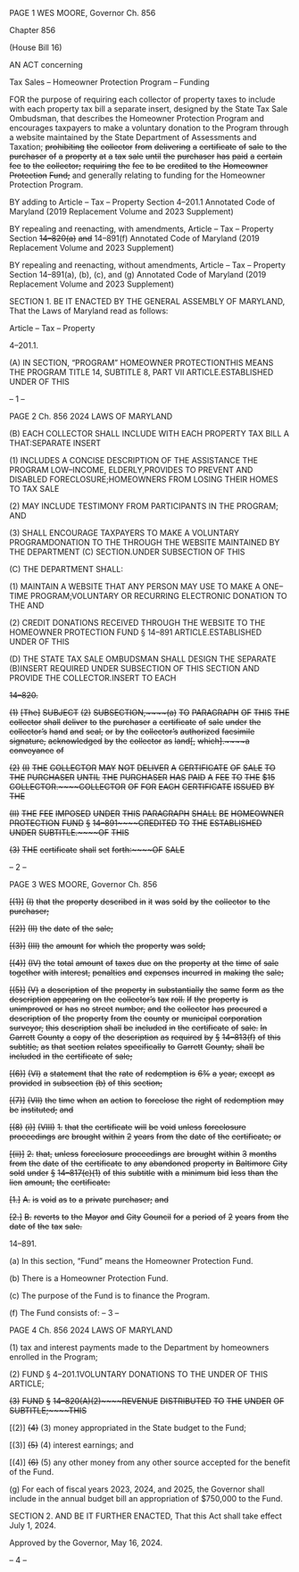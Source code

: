 PAGE 1
WES MOORE, Governor Ch. 856

Chapter 856

(House Bill 16)

AN ACT concerning

Tax Sales – Homeowner Protection Program – Funding

FOR the purpose of requiring each collector of property taxes to include with each property
tax bill a separate insert, designed by the State Tax Sale Ombudsman, that describes
the Homeowner Protection Program and encourages taxpayers to make a voluntary
donation to the Program through a website maintained by the State Department of
Assessments and Taxation; ~~prohibiting~~ ~~the~~ ~~collector~~ ~~from~~ ~~delivering~~ ~~a~~ ~~certificate~~ ~~of~~
~~sale~~ ~~to~~ ~~the~~ ~~purchaser~~ ~~of~~ ~~a~~ ~~property~~ ~~at~~ ~~a~~ ~~tax~~ ~~sale~~ ~~until~~ ~~the~~ ~~purchaser~~ ~~has~~ ~~paid~~ ~~a~~ ~~certain~~
~~fee~~ ~~to~~ ~~the~~ ~~collector;~~ ~~requiring~~ ~~the~~ ~~fee~~ ~~to~~ ~~be~~ ~~credited~~ ~~to~~ ~~the~~ ~~Homeowner~~ ~~Protection~~
~~Fund;~~ and generally relating to funding for the Homeowner Protection Program.

BY adding to
Article – Tax – Property
Section 4–201.1
Annotated Code of Maryland
(2019 Replacement Volume and 2023 Supplement)

BY repealing and reenacting, with amendments,
Article – Tax – Property
Section ~~14–820(a)~~ ~~and~~ 14–891(f)
Annotated Code of Maryland
(2019 Replacement Volume and 2023 Supplement)

BY repealing and reenacting, without amendments,
Article – Tax – Property
Section 14–891(a), (b), (c), and (g)
Annotated Code of Maryland
(2019 Replacement Volume and 2023 Supplement)

SECTION 1. BE IT ENACTED BY THE GENERAL ASSEMBLY OF MARYLAND,
That the Laws of Maryland read as follows:

Article – Tax – Property

4–201.1.

(A) IN SECTION, “PROGRAM” HOMEOWNER PROTECTIONTHIS MEANS THE
PROGRAM TITLE 14, SUBTITLE 8, PART VII ARTICLE.ESTABLISHED UNDER OF THIS

– 1 –

PAGE 2
Ch. 856 2024 LAWS OF MARYLAND

(B) EACH COLLECTOR SHALL INCLUDE WITH EACH PROPERTY TAX BILL A
THAT:SEPARATE INSERT

(1) INCLUDES A CONCISE DESCRIPTION OF THE ASSISTANCE THE
PROGRAM LOW–INCOME, ELDERLY,PROVIDES TO PREVENT AND DISABLED
FORECLOSURE;HOMEOWNERS FROM LOSING THEIR HOMES TO TAX SALE

(2) MAY INCLUDE TESTIMONY FROM PARTICIPANTS IN THE
PROGRAM; AND

(3) SHALL ENCOURAGE TAXPAYERS TO MAKE A VOLUNTARY
PROGRAMDONATION TO THE THROUGH THE WEBSITE MAINTAINED BY THE
DEPARTMENT (C) SECTION.UNDER SUBSECTION OF THIS

(C) THE DEPARTMENT SHALL:

(1) MAINTAIN A WEBSITE THAT ANY PERSON MAY USE TO MAKE A
ONE–TIME PROGRAM;VOLUNTARY OR RECURRING ELECTRONIC DONATION TO THE
AND

(2) CREDIT DONATIONS RECEIVED THROUGH THE WEBSITE TO THE
HOMEOWNER PROTECTION FUND § 14–891 ARTICLE.ESTABLISHED UNDER OF THIS

(D) THE STATE TAX SALE OMBUDSMAN SHALL DESIGN THE SEPARATE
(B)INSERT REQUIRED UNDER SUBSECTION OF THIS SECTION AND PROVIDE THE
COLLECTOR.INSERT TO EACH

~~14–820.~~

~~(1)~~ ~~[The]~~ ~~SUBJECT~~ ~~(2)~~ ~~SUBSECTION,~~~~(a)~~ ~~TO~~ ~~PARAGRAPH~~ ~~OF~~ ~~THIS~~ ~~THE~~
~~collector~~ ~~shall~~ ~~deliver~~ ~~to~~ ~~the~~ ~~purchaser~~ ~~a~~ ~~certificate~~ ~~of~~ ~~sale~~ ~~under~~ ~~the~~ ~~collector’s~~ ~~hand~~ ~~and~~
~~seal,~~ ~~or~~ ~~by~~ ~~the~~ ~~collector’s~~ ~~authorized~~ ~~facsimile~~ ~~signature,~~ ~~acknowledged~~ ~~by~~ ~~the~~ ~~collector~~ ~~as~~
~~land[,~~ ~~which].~~~~a~~ ~~conveyance~~ ~~of~~

~~(2)~~ ~~(I)~~ ~~THE~~ ~~COLLECTOR~~ ~~MAY~~ ~~NOT~~ ~~DELIVER~~ ~~A~~ ~~CERTIFICATE~~ ~~OF~~
~~SALE~~ ~~TO~~ ~~THE~~ ~~PURCHASER~~ ~~UNTIL~~ ~~THE~~ ~~PURCHASER~~ ~~HAS~~ ~~PAID~~ ~~A~~ ~~FEE~~ ~~TO~~ ~~THE~~
~~$15~~ ~~COLLECTOR.~~~~COLLECTOR~~ ~~OF~~ ~~FOR~~ ~~EACH~~ ~~CERTIFICATE~~ ~~ISSUED~~ ~~BY~~ ~~THE~~

~~(II)~~ ~~THE~~ ~~FEE~~ ~~IMPOSED~~ ~~UNDER~~ ~~THIS~~ ~~PARAGRAPH~~ ~~SHALL~~ ~~BE~~
~~HOMEOWNER~~ ~~PROTECTION~~ ~~FUND~~ ~~§~~ ~~14–891~~~~CREDITED~~ ~~TO~~ ~~THE~~ ~~ESTABLISHED~~ ~~UNDER~~
~~SUBTITLE.~~~~OF~~ ~~THIS~~

~~(3)~~ ~~THE~~ ~~certificate~~ ~~shall~~ ~~set~~ ~~forth:~~~~OF~~ ~~SALE~~

– 2 –

PAGE 3
WES MOORE, Governor Ch. 856

~~[(1)]~~ ~~(I)~~ ~~that~~ ~~the~~ ~~property~~ ~~described~~ ~~in~~ ~~it~~ ~~was~~ ~~sold~~ ~~by~~ ~~the~~ ~~collector~~ ~~to~~ ~~the~~
~~purchaser;~~

~~[(2)]~~ ~~(II)~~ ~~the~~ ~~date~~ ~~of~~ ~~the~~ ~~sale;~~

~~[(3)]~~ ~~(III)~~ ~~the~~ ~~amount~~ ~~for~~ ~~which~~ ~~the~~ ~~property~~ ~~was~~ ~~sold;~~

~~[(4)]~~ ~~(IV)~~ ~~the~~ ~~total~~ ~~amount~~ ~~of~~ ~~taxes~~ ~~due~~ ~~on~~ ~~the~~ ~~property~~ ~~at~~ ~~the~~ ~~time~~ ~~of~~ ~~sale~~
~~together~~ ~~with~~ ~~interest,~~ ~~penalties~~ ~~and~~ ~~expenses~~ ~~incurred~~ ~~in~~ ~~making~~ ~~the~~ ~~sale;~~

~~[(5)]~~ ~~(V)~~ ~~a~~ ~~description~~ ~~of~~ ~~the~~ ~~property~~ ~~in~~ ~~substantially~~ ~~the~~ ~~same~~ ~~form~~ ~~as~~
~~the~~ ~~description~~ ~~appearing~~ ~~on~~ ~~the~~ ~~collector’s~~ ~~tax~~ ~~roll.~~ ~~If~~ ~~the~~ ~~property~~ ~~is~~ ~~unimproved~~ ~~or~~ ~~has~~ ~~no~~
~~street~~ ~~number,~~ ~~and~~ ~~the~~ ~~collector~~ ~~has~~ ~~procured~~ ~~a~~ ~~description~~ ~~of~~ ~~the~~ ~~property~~ ~~from~~ ~~the~~ ~~county~~
~~or~~ ~~municipal~~ ~~corporation~~ ~~surveyor,~~ ~~this~~ ~~description~~ ~~shall~~ ~~be~~ ~~included~~ ~~in~~ ~~the~~ ~~certificate~~ ~~of~~
~~sale.~~ ~~In~~ ~~Garrett~~ ~~County~~ ~~a~~ ~~copy~~ ~~of~~ ~~the~~ ~~description~~ ~~as~~ ~~required~~ ~~by~~ ~~§~~ ~~14–813(f)~~ ~~of~~ ~~this~~ ~~subtitle,~~
~~as~~ ~~that~~ ~~section~~ ~~relates~~ ~~specifically~~ ~~to~~ ~~Garrett~~ ~~County,~~ ~~shall~~ ~~be~~ ~~included~~ ~~in~~ ~~the~~ ~~certificate~~ ~~of~~
~~sale;~~

~~[(6)]~~ ~~(VI)~~ ~~a~~ ~~statement~~ ~~that~~ ~~the~~ ~~rate~~ ~~of~~ ~~redemption~~ ~~is~~ ~~6%~~ ~~a~~ ~~year,~~ ~~except~~ ~~as~~
~~provided~~ ~~in~~ ~~subsection~~ ~~(b)~~ ~~of~~ ~~this~~ ~~section;~~

~~[(7)]~~ ~~(VII)~~ ~~the~~ ~~time~~ ~~when~~ ~~an~~ ~~action~~ ~~to~~ ~~foreclose~~ ~~the~~ ~~right~~ ~~of~~ ~~redemption~~ ~~may~~
~~be~~ ~~instituted;~~ ~~and~~

~~[(8)~~ ~~(i)]~~ ~~(VIII)~~ ~~1.~~ ~~that~~ ~~the~~ ~~certificate~~ ~~will~~ ~~be~~ ~~void~~ ~~unless~~ ~~foreclosure~~
~~proceedings~~ ~~are~~ ~~brought~~ ~~within~~ ~~2~~ ~~years~~ ~~from~~ ~~the~~ ~~date~~ ~~of~~ ~~the~~ ~~certificate;~~ ~~or~~

~~[(ii)]~~ ~~2.~~ ~~that,~~ ~~unless~~ ~~foreclosure~~ ~~proceedings~~ ~~are~~ ~~brought~~ ~~within~~ ~~3~~
~~months~~ ~~from~~ ~~the~~ ~~date~~ ~~of~~ ~~the~~ ~~certificate~~ ~~to~~ ~~any~~ ~~abandoned~~ ~~property~~ ~~in~~ ~~Baltimore~~ ~~City~~ ~~sold~~
~~under~~ ~~§~~ ~~14–817(c)(1)~~ ~~of~~ ~~this~~ ~~subtitle~~ ~~with~~ ~~a~~ ~~minimum~~ ~~bid~~ ~~less~~ ~~than~~ ~~the~~ ~~lien~~ ~~amount,~~ ~~the~~
~~certificate:~~

~~[1.]~~ ~~A.~~ ~~is~~ ~~void~~ ~~as~~ ~~to~~ ~~a~~ ~~private~~ ~~purchaser;~~ ~~and~~

~~[2.]~~ ~~B.~~ ~~reverts~~ ~~to~~ ~~the~~ ~~Mayor~~ ~~and~~ ~~City~~ ~~Council~~ ~~for~~ ~~a~~ ~~period~~
~~of~~ ~~2~~ ~~years~~ ~~from~~ ~~the~~ ~~date~~ ~~of~~ ~~the~~ ~~tax~~ ~~sale.~~

14–891.

(a) In this section, “Fund” means the Homeowner Protection Fund.

(b) There is a Homeowner Protection Fund.

(c) The purpose of the Fund is to finance the Program.

(f) The Fund consists of:
– 3 –

PAGE 4
Ch. 856 2024 LAWS OF MARYLAND

(1) tax and interest payments made to the Department by homeowners
enrolled in the Program;

(2) FUND § 4–201.1VOLUNTARY DONATIONS TO THE UNDER OF THIS
ARTICLE;

~~(3)~~ ~~FUND~~ ~~§~~ ~~14–820(A)(2)~~~~REVENUE~~ ~~DISTRIBUTED~~ ~~TO~~ ~~THE~~ ~~UNDER~~ ~~OF~~
~~SUBTITLE;~~~~THIS~~

[(2)] ~~(4)~~ (3) money appropriated in the State budget to the Fund;

[(3)] ~~(5)~~ (4) interest earnings; and

[(4)] ~~(6)~~ (5) any other money from any other source accepted for the benefit
of the Fund.

(g) For each of fiscal years 2023, 2024, and 2025, the Governor shall include in
the annual budget bill an appropriation of $750,000 to the Fund.

SECTION 2. AND BE IT FURTHER ENACTED, That this Act shall take effect July
1, 2024.

Approved by the Governor, May 16, 2024.

– 4 –